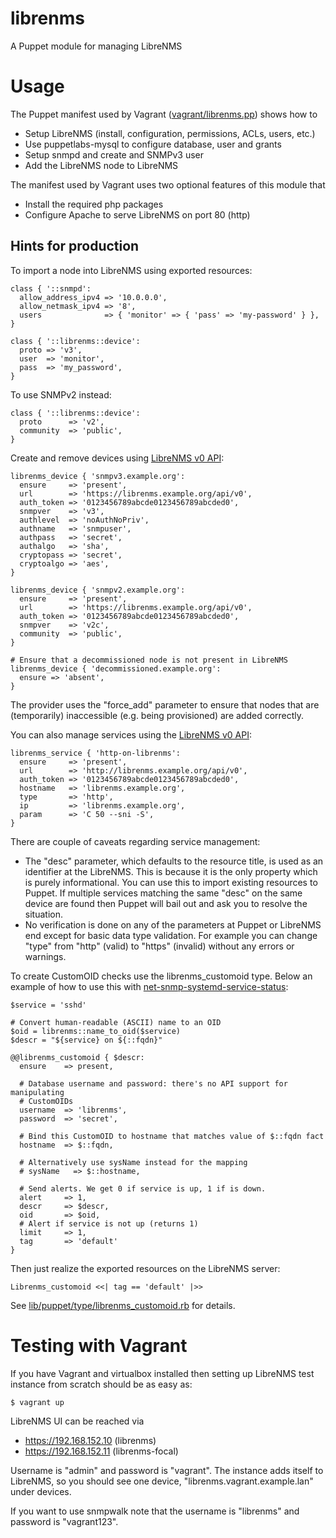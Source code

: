 # librenms

A Puppet module for managing LibreNMS

# Usage

The Puppet manifest used by Vagrant
([vagrant/librenms.pp](vagrant/librenms.pp)) shows how to

* Setup LibreNMS (install, configuration, permissions, ACLs, users, etc.)
* Use puppetlabs-mysql to configure database, user and grants
* Setup snmpd and create and SNMPv3 user
* Add the LibreNMS node to LibreNMS

The manifest used by Vagrant uses two optional features of this module that

* Install the required php packages
* Configure Apache to serve LibreNMS on port 80 (http)

## Hints for production

To import a node into LibreNMS using exported resources:

    class { '::snmpd':
      allow_address_ipv4 => '10.0.0.0',
      allow_netmask_ipv4 => '8',
      users              => { 'monitor' => { 'pass' => 'my-password' } },
    }
    
    class { '::librenms::device':
      proto => 'v3',
      user  => 'monitor',
      pass  => 'my_password',
    }

To use SNMPv2 instead:

    class { '::librenms::device':
      proto      => 'v2',
      community  => 'public',
    }

Create and remove devices using [LibreNMS v0 API](https://docs.librenms.org/API/Devices/):

    librenms_device { 'snmpv3.example.org':
      ensure     => 'present',
      url        => 'https://librenms.example.org/api/v0',
      auth_token => '0123456789abcde0123456789abcded0',
      snmpver    => 'v3',
      authlevel  => 'noAuthNoPriv',
      authname   => 'snmpuser',
      authpass   => 'secret',
      authalgo   => 'sha',
      cryptopass => 'secret',
      cryptoalgo => 'aes',
    }
    
    librenms_device { 'snmpv2.example.org':
      ensure     => 'present',
      url        => 'https://librenms.example.org/api/v0',
      auth_token => '0123456789abcde0123456789abcded0',
      snmpver    => 'v2c',
      community  => 'public',
    }
    
    # Ensure that a decommissioned node is not present in LibreNMS
    librenms_device { 'decommissioned.example.org':
      ensure => 'absent',
    }

The provider uses the "force_add" parameter to ensure that nodes that are
(temporarily) inaccessible (e.g. being provisioned) are added correctly.

You can also manage services using the [LibreNMS v0 API](https://docs.librenms.org/API/Services/):

    librenms_service { 'http-on-librenms':
      ensure     => 'present',
      url        => 'http://librenms.example.org/api/v0',
      auth_token => '0123456789abcde0123456789abcded0',
      hostname   => 'librenms.example.org',
      type       => 'http',
      ip         => 'librenms.example.org',
      param      => 'C 50 --sni -S',
    }

There are couple of caveats regarding service management:

* The "desc" parameter, which defaults to the resource title, is used as an identifier at the LibreNMS. This is because it is the only property which is purely informational. You can use this to import existing resources to Puppet. If multiple services matching the same "desc" on the same device are found then Puppet will bail out and ask you to resolve the situation.
* No verification is done on any of the parameters at Puppet or LibreNMS end except for basic data type validation. For example you can change "type" from "http" (valid) to "https" (invalid) without any errors or warnings.

To create CustomOID checks use the librenms_customoid type. Below an example of
how to use this with
[net-snmp-systemd-service-status](https://github.com/Puppet-Finland/net-snmp-systemd-service-status):

    $service = 'sshd'
    
    # Convert human-readable (ASCII) name to an OID
    $oid = librenms::name_to_oid($service)
    $descr = "${service} on ${::fqdn}"
    
    @@librenms_customoid { $descr:
      ensure    => present,
      
      # Database username and password: there's no API support for manipulating
      # CustomOIDs
      username  => 'librenms',
      password  => 'secret',
      
      # Bind this CustomOID to hostname that matches value of $::fqdn fact
      hostname  => $::fqdn,
      
      # Alternatively use sysName instead for the mapping
      # sysName   => $::hostname,
      
      # Send alerts. We get 0 if service is up, 1 if is down.
      alert     => 1,
      descr     => $descr,
      oid       => $oid,
      # Alert if service is not up (returns 1)
      limit     => 1,
      tag       => 'default'
    }

Then just realize the exported resources on the LibreNMS server:

    Librenms_customoid <<| tag == 'default' |>>

See
[lib/puppet/type/librenms_customoid.rb](lib/puppet/type/librenms_customoid.rb)
for details.

# Testing with Vagrant

If you have Vagrant and virtualbox installed then setting up LibreNMS test
instance from scratch should be as easy as:

    $ vagrant up

LibreNMS UI can be reached via

* https://192.168.152.10 (librenms)
* https://192.168.152.11 (librenms-focal)

Username is "admin" and password is "vagrant". The instance adds itself to
LibreNMS, so you should see one device, "librenms.vagrant.example.lan" under
devices.

If you want to use snmpwalk note that the username is "librenms" and password
is "vagrant123".
